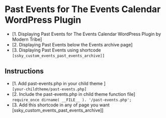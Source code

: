# Past Events for The Events Calendar WordPress Plugin
* [1. Displaying Past Events for The Events Calendar WordPress Plugin by Modern Tribe]
* [2. Displaying Past Events below the Events archive page]
* [3. Displaying Past Events using shortcode `[ssky_custom_events_past_events_archive]]`

## Instructions
* [1. Add past-events.php in your child theme ]<br/>
`[your-childtheme/past-events.php]`
* [2. Include the past-events.php in child theme function file]<br/>
`require_once dirname( __FILE__ ). '/past-events.php';`
* [3. Add this shortcode in any of page you want [ssky_custom_events_past_events_archive]]